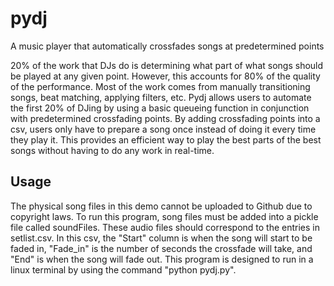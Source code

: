 # pydj
A music player that automatically crossfades songs at predetermined points

20% of the work that DJs do is determining what part of what songs should be played at any given point. However, this accounts for 80% of the quality of the performance. Most of the work comes from manually transitioning songs, beat matching, applying filters, etc. Pydj allows users to automate the first 20% of DJing by using a basic queueing function in conjunction with predetermined crossfading points. By adding crossfading points into a csv, users only have to prepare a song once instead of doing it every time they play it. This provides an efficient way to play the best parts of the best songs without having to do any work in real-time.


## Usage
The physical song files in this demo cannot be uploaded to Github due to copyright laws. To run this program, song files must be added into a pickle file called soundFiles. These audio files should correspond to the entries in setlist.csv. In this csv, the "Start" column is when the song will start to be faded in, "Fade_in" is the number of seconds the crossfade will take, and "End" is when the song will fade out. This program is designed to run in a linux terminal by using the command "python pydj.py". 


